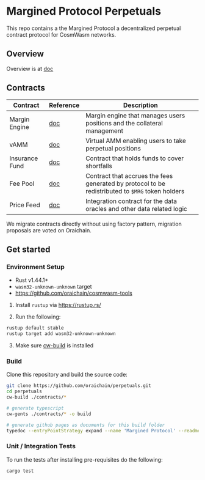 # Margined Protocol Perpetuals

This repo contains a the Margined Protocol a decentralized perpetual contract protocol for CosmWasm networks.

## Overview

Overview is at [doc](./docs/overview.md)

## Contracts

| Contract       | Reference                                  | Description                                                                                      |
| -------------- | ------------------------------------------ | ------------------------------------------------------------------------------------------------ |
| Margin Engine  | [doc](./contracts/margined_engine)         | Margin engine that manages users positions and the collateral management                         |
| vAMM           | [doc](./contracts/margined_vamm)           | Virtual AMM enabling users to take perpetual positions                                           |
| Insurance Fund | [doc](./contracts/margined_insurance_fund) | Contract that holds funds to cover shortfalls                                                    |
| Fee Pool       | [doc](./contracts/margined_fee_pool)       | Contract that accrues the fees generated by protocol to be redistributed to `$MRG` token holders |
| Price Feed     | [doc](./contracts/margined_price_feed)     | Integration contract for the data oracles and other data related logic                           |

We migrate contracts directly without using factory pattern, migration proposals are voted on Oraichain.

## Get started

### Environment Setup

- Rust v1.44.1+
- `wasm32-unknown-unknown` target
- https://github.com/oraichain/cosmwasm-tools

1. Install `rustup` via https://rustup.rs/

2. Run the following:

```sh
rustup default stable
rustup target add wasm32-unknown-unknown
```

3. Make sure [cw-build](https://github.com/oraichain/cosmwasm-tools) is installed

### Build

Clone this repository and build the source code:

```sh
git clone https://github.com/oraichain/perpetuals.git
cd perpetuals
cw-build ./contracts/*

# generate typescript
cw-gents ./contracts/* -o build

# generate github pages as documents for this build folder
typedoc --entryPointStrategy expand --name 'Margined Protocol' --readme docs/v1-design.md  build -o docs

```

### Unit / Integration Tests

To run the tests after installing pre-requisites do the following:

```sh
cargo test
```
